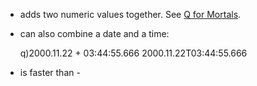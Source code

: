 + adds two numeric values together. See [Q for Mortals](JB:QforMortals2/primitive_operations#Basic_Arithmetic:_.2B.2C_-.2C_.2A.2C_.25 "wikilink").

+ can also combine a date and a time:

    q)2000.11.22 + 03:44:55.666
    2000.11.22T03:44:55.666

+ is faster than -
